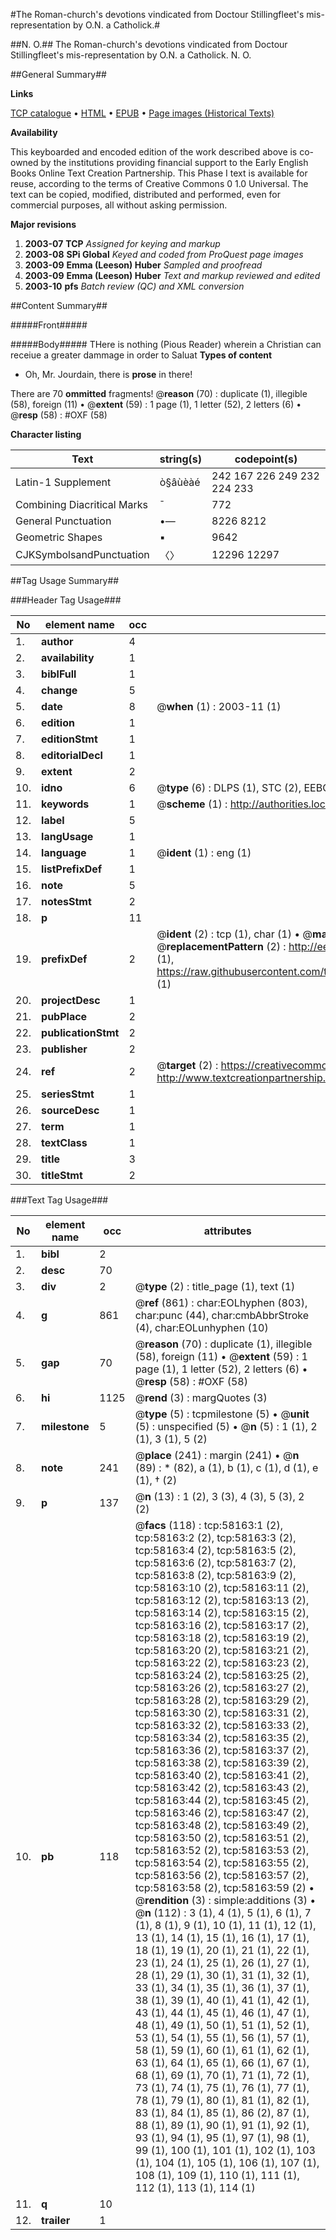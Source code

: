 #The Roman-church's devotions vindicated from Doctour Stillingfleet's mis-representation by O.N. a Catholick.#

##N. O.##
The Roman-church's devotions vindicated from Doctour Stillingfleet's mis-representation by O.N. a Catholick.
N. O.

##General Summary##

**Links**

[TCP catalogue](http://www.ota.ox.ac.uk/tcp/)  • 
[HTML](http://tei.it.ox.ac.uk/tcp/Texts-HTML/free/A66/A66970.html)  • 
[EPUB](http://tei.it.ox.ac.uk/tcp/Texts-EPUB/free/A66/A66970.epub) • 
[Page images (Historical Texts)](https://data.historicaltexts.jisc.ac.uk/view?pubId=eebo-12268874e&pageId=eebo-12268874e-58163-1)

**Availability**

This keyboarded and encoded edition of the
	       work described above is co-owned by the institutions
	       providing financial support to the Early English Books
	       Online Text Creation Partnership. This Phase I text is
	       available for reuse, according to the terms of Creative
	       Commons 0 1.0 Universal. The text can be copied,
	       modified, distributed and performed, even for
	       commercial purposes, all without asking permission.

**Major revisions**

1. __2003-07__ __TCP__ *Assigned for keying and markup*
1. __2003-08__ __SPi Global__ *Keyed and coded from ProQuest page images*
1. __2003-09__ __Emma (Leeson) Huber__ *Sampled and proofread*
1. __2003-09__ __Emma (Leeson) Huber__ *Text and markup reviewed and edited*
1. __2003-10__ __pfs__ *Batch review (QC) and XML conversion*

##Content Summary##

#####Front#####

#####Body#####
THere is nothing (Pious Reader) wherein a Christian can receiue a greater dammage in order to Saluat
**Types of content**

  * Oh, Mr. Jourdain, there is **prose** in there!

There are 70 **ommitted** fragments! 
 @__reason__ (70) : duplicate (1), illegible (58), foreign (11)  •  @__extent__ (59) : 1 page (1), 1 letter (52), 2 letters (6)  •  @__resp__ (58) : #OXF (58)

**Character listing**


|Text|string(s)|codepoint(s)|
|---|---|---|
|Latin-1 Supplement|ò§âùèàé|242 167 226 249 232 224 233|
|Combining             Diacritical Marks|̄|772|
|General Punctuation|•—|8226 8212|
|Geometric Shapes|▪|9642|
|CJKSymbolsandPunctuation|〈〉|12296 12297|

##Tag Usage Summary##

###Header Tag Usage###

|No|element name|occ|attributes|
|---|---|---|---|
|1.|__author__|4||
|2.|__availability__|1||
|3.|__biblFull__|1||
|4.|__change__|5||
|5.|__date__|8| @__when__ (1) : 2003-11 (1)|
|6.|__edition__|1||
|7.|__editionStmt__|1||
|8.|__editorialDecl__|1||
|9.|__extent__|2||
|10.|__idno__|6| @__type__ (6) : DLPS (1), STC (2), EEBO-CITATION (1), OCLC (1), VID (1)|
|11.|__keywords__|1| @__scheme__ (1) : http://authorities.loc.gov/ (1)|
|12.|__label__|5||
|13.|__langUsage__|1||
|14.|__language__|1| @__ident__ (1) : eng (1)|
|15.|__listPrefixDef__|1||
|16.|__note__|5||
|17.|__notesStmt__|2||
|18.|__p__|11||
|19.|__prefixDef__|2| @__ident__ (2) : tcp (1), char (1)  •  @__matchPattern__ (2) : ([0-9\-]+):([0-9IVX]+) (1), (.+) (1)  •  @__replacementPattern__ (2) : http://eebo.chadwyck.com/downloadtiff?vid=$1&page=$2 (1), https://raw.githubusercontent.com/textcreationpartnership/Texts/master/tcpchars.xml#$1 (1)|
|20.|__projectDesc__|1||
|21.|__pubPlace__|2||
|22.|__publicationStmt__|2||
|23.|__publisher__|2||
|24.|__ref__|2| @__target__ (2) : https://creativecommons.org/publicdomain/zero/1.0/ (1), http://www.textcreationpartnership.org/docs/. (1)|
|25.|__seriesStmt__|1||
|26.|__sourceDesc__|1||
|27.|__term__|1||
|28.|__textClass__|1||
|29.|__title__|3||
|30.|__titleStmt__|2||


###Text Tag Usage###

|No|element name|occ|attributes|
|---|---|---|---|
|1.|__bibl__|2||
|2.|__desc__|70||
|3.|__div__|2| @__type__ (2) : title_page (1), text (1)|
|4.|__g__|861| @__ref__ (861) : char:EOLhyphen (803), char:punc (44), char:cmbAbbrStroke (4), char:EOLunhyphen (10)|
|5.|__gap__|70| @__reason__ (70) : duplicate (1), illegible (58), foreign (11)  •  @__extent__ (59) : 1 page (1), 1 letter (52), 2 letters (6)  •  @__resp__ (58) : #OXF (58)|
|6.|__hi__|1125| @__rend__ (3) : margQuotes (3)|
|7.|__milestone__|5| @__type__ (5) : tcpmilestone (5)  •  @__unit__ (5) : unspecified (5)  •  @__n__ (5) : 1 (1), 2 (1), 3 (1), 5 (2)|
|8.|__note__|241| @__place__ (241) : margin (241)  •  @__n__ (89) : * (82), a (1), b (1), c (1), d (1), e (1), † (2)|
|9.|__p__|137| @__n__ (13) : 1 (2), 3 (3), 4 (3), 5 (3), 2 (2)|
|10.|__pb__|118| @__facs__ (118) : tcp:58163:1 (2), tcp:58163:2 (2), tcp:58163:3 (2), tcp:58163:4 (2), tcp:58163:5 (2), tcp:58163:6 (2), tcp:58163:7 (2), tcp:58163:8 (2), tcp:58163:9 (2), tcp:58163:10 (2), tcp:58163:11 (2), tcp:58163:12 (2), tcp:58163:13 (2), tcp:58163:14 (2), tcp:58163:15 (2), tcp:58163:16 (2), tcp:58163:17 (2), tcp:58163:18 (2), tcp:58163:19 (2), tcp:58163:20 (2), tcp:58163:21 (2), tcp:58163:22 (2), tcp:58163:23 (2), tcp:58163:24 (2), tcp:58163:25 (2), tcp:58163:26 (2), tcp:58163:27 (2), tcp:58163:28 (2), tcp:58163:29 (2), tcp:58163:30 (2), tcp:58163:31 (2), tcp:58163:32 (2), tcp:58163:33 (2), tcp:58163:34 (2), tcp:58163:35 (2), tcp:58163:36 (2), tcp:58163:37 (2), tcp:58163:38 (2), tcp:58163:39 (2), tcp:58163:40 (2), tcp:58163:41 (2), tcp:58163:42 (2), tcp:58163:43 (2), tcp:58163:44 (2), tcp:58163:45 (2), tcp:58163:46 (2), tcp:58163:47 (2), tcp:58163:48 (2), tcp:58163:49 (2), tcp:58163:50 (2), tcp:58163:51 (2), tcp:58163:52 (2), tcp:58163:53 (2), tcp:58163:54 (2), tcp:58163:55 (2), tcp:58163:56 (2), tcp:58163:57 (2), tcp:58163:58 (2), tcp:58163:59 (2)  •  @__rendition__ (3) : simple:additions (3)  •  @__n__ (112) : 3 (1), 4 (1), 5 (1), 6 (1), 7 (1), 8 (1), 9 (1), 10 (1), 11 (1), 12 (1), 13 (1), 14 (1), 15 (1), 16 (1), 17 (1), 18 (1), 19 (1), 20 (1), 21 (1), 22 (1), 23 (1), 24 (1), 25 (1), 26 (1), 27 (1), 28 (1), 29 (1), 30 (1), 31 (1), 32 (1), 33 (1), 34 (1), 35 (1), 36 (1), 37 (1), 38 (1), 39 (1), 40 (1), 41 (1), 42 (1), 43 (1), 44 (1), 45 (1), 46 (1), 47 (1), 48 (1), 49 (1), 50 (1), 51 (1), 52 (1), 53 (1), 54 (1), 55 (1), 56 (1), 57 (1), 58 (1), 59 (1), 60 (1), 61 (1), 62 (1), 63 (1), 64 (1), 65 (1), 66 (1), 67 (1), 68 (1), 69 (1), 70 (1), 71 (1), 72 (1), 73 (1), 74 (1), 75 (1), 76 (1), 77 (1), 78 (1), 79 (1), 80 (1), 81 (1), 82 (1), 83 (1), 84 (1), 85 (1), 86 (2), 87 (1), 88 (1), 89 (1), 90 (1), 91 (1), 92 (1), 93 (1), 94 (1), 95 (1), 97 (1), 98 (1), 99 (1), 100 (1), 101 (1), 102 (1), 103 (1), 104 (1), 105 (1), 106 (1), 107 (1), 108 (1), 109 (1), 110 (1), 111 (1), 112 (1), 113 (1), 114 (1)|
|11.|__q__|10||
|12.|__trailer__|1||
